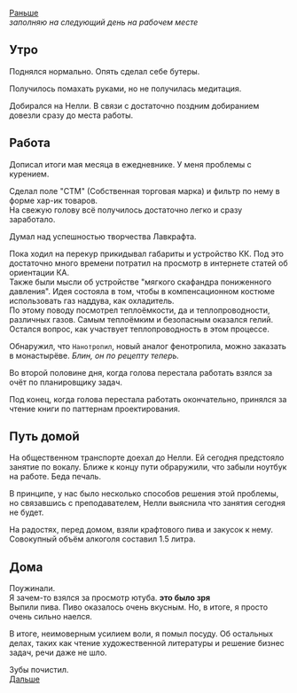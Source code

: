 [Раньше](2020.06.01.md)  
*заполняю на следующий день на рабочем месте*
## Утро
Поднялся нормально. Опять сделал себе бутеры.

Получилось помахать руками, но не получилась медитация.

Добирался на Нелли. В связи с достаточно поздним добиранием довезли сразу до места работы.
## Работа
Дописал итоги мая месяца в ежедневнике. У меня проблемы с курением.

Сделал поле "СТМ" (Собственная торговая марка) и фильтр по нему в форме хар-ик товаров.  
На свежую голову всё получилось достаточно легко и сразу заработало.

Думал над успешностью творчества Лавкрафта.

Пока ходил на перекур прикидывал габариты и устройство КК. Под это достаточно много времени потратил на просмотр в интернете статей об ориентации КА.  
Также были мысли об устройстве "мягкого скафандра пониженного давления". Идея состояла в том, чтобы в компенсационном костюме использовать газ наддува, как охладитель.  
По этому поводу посмотрел теплоёмкости, да и теплопроводности, различных газов. Самым теплоёмким и безопасным оказался гелий.  
Остался вопрос, как участвует теплопроводность в этом процессе.

Обнаружил, что `Нанотропил`, новый аналог фенотропила, можно заказать в монастырёве. *Блин, он по рецепту теперь.*

Во второй половине дня, когда голова перестала работать взялся за очёт по планировщику задач.

Под конец, когда голова перестала работать окончательно, принялся за чтение книги по паттернам проектирования.
## Путь домой
На общественном транспорте доехал до Нелли. Ей сегодня предстояло занятие по вокалу. Ближе к концу пути обраружили, что забыли ноутбук на работе. Беда печаль.  

В принципе, у нас было несколько способов решения этой проблемы, но связавшись с преподавателем, Нелли выяснила что занятия сегодня не будет.

На радостях, перед домом, взяли крафтового пива и закусок к нему. Совокупный объём алкоголя составил 1.5 литра.
## Дома
Поужинали.  
Я зачем-то взялся за просмотр ютуба. **это было зря**  
Выпили пива. Пиво оказалось очень вкусным. Но, в итоге, я просто очень сильно наелся.

В итоге, неимоверным усилием воли, я помыл посуду. Об остальных делах, таких как чтение художественной литературы и решение бизнес задач, речи даже не шло.

Зубы почистил.  
[Дальше](2020.06.03.md)